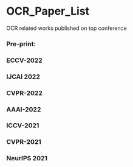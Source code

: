# OCR_Paper_List
OCR related works published on top conference
### Pre-print: 
### ECCV-2022 
### IJCAI 2022 
### CVPR-2022
### AAAI-2022 
### ICCV-2021
### CVPR-2021
### NeurIPS 2021
